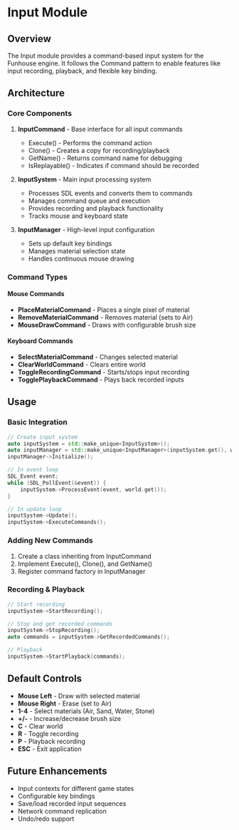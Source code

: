 # Input Module

## Overview

The Input module provides a command-based input system for the Funhouse engine. It follows the Command pattern to enable features like input recording, playback, and flexible key binding.

## Architecture

### Core Components

1. **InputCommand** - Base interface for all input commands
   - Execute() - Performs the command action
   - Clone() - Creates a copy for recording/playback
   - GetName() - Returns command name for debugging
   - IsReplayable() - Indicates if command should be recorded

2. **InputSystem** - Main input processing system
   - Processes SDL events and converts them to commands
   - Manages command queue and execution
   - Provides recording and playback functionality
   - Tracks mouse and keyboard state

3. **InputManager** - High-level input configuration
   - Sets up default key bindings
   - Manages material selection state
   - Handles continuous mouse drawing

### Command Types

#### Mouse Commands
- **PlaceMaterialCommand** - Places a single pixel of material
- **RemoveMaterialCommand** - Removes material (sets to Air)
- **MouseDrawCommand** - Draws with configurable brush size

#### Keyboard Commands
- **SelectMaterialCommand** - Changes selected material
- **ClearWorldCommand** - Clears entire world
- **ToggleRecordingCommand** - Starts/stops input recording
- **TogglePlaybackCommand** - Plays back recorded inputs

## Usage

### Basic Integration
```cpp
// Create input system
auto inputSystem = std::make_unique<InputSystem>();
auto inputManager = std::make_unique<InputManager>(inputSystem.get(), world.get());
inputManager->Initialize();

// In event loop
SDL_Event event;
while (SDL_PollEvent(&event)) {
    inputSystem->ProcessEvent(event, world.get());
}

// In update loop
inputSystem->Update();
inputSystem->ExecuteCommands();
```

### Adding New Commands
1. Create a class inheriting from InputCommand
2. Implement Execute(), Clone(), and GetName()
3. Register command factory in InputManager

### Recording & Playback
```cpp
// Start recording
inputSystem->StartRecording();

// Stop and get recorded commands
inputSystem->StopRecording();
auto commands = inputSystem->GetRecordedCommands();

// Playback
inputSystem->StartPlayback(commands);
```

## Default Controls

- **Mouse Left** - Draw with selected material
- **Mouse Right** - Erase (set to Air)
- **1-4** - Select materials (Air, Sand, Water, Stone)
- **+/-** - Increase/decrease brush size
- **C** - Clear world
- **R** - Toggle recording
- **P** - Playback recording
- **ESC** - Exit application

## Future Enhancements

- Input contexts for different game states
- Configurable key bindings
- Save/load recorded input sequences
- Network command replication
- Undo/redo support